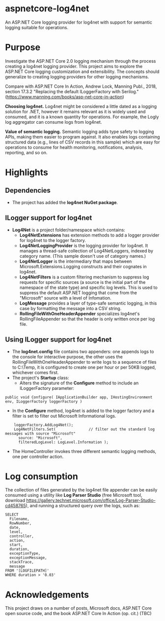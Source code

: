 # aspnetcore-log4net
An ASP.NET Core logging provider for log4net with support for semantic logging suitable for operations.

# Purpose
Investigate the ASP.NET Core 2.0 logging mechanism through the process creating a log4net logging provider. 
This project aims to explore the ASP.NET Core logging customization and extensibility.
The concepts should generalize to creating logging providers for other logging mechanisms.

Compare with ASP.NET Core In Action, Andrew Lock, Manning Publ., 2018, section 17.3.2 "Replacing the default ILoggerFactory with Serilog." (https://www.manning.com/books/asp-net-core-in-action)

**Choosing log4net.** 
Log4net might be considered a little dated as a logging solution for .NET, however it remains
relevant as it is widely used and consumed, and it is a known quantity for operations. 
For example, the Logly log aggregator can consume logs from log4net.

**Value of semantic logging.**
Semantic logging adds type safety to logging APIs, making them easier to program against.
It also enables logs containing structured data (e.g., lines of CSV records in this sample)
which are easy for operations to consume for health monitoring, notifications, analysis, reporting, and so on.

# Highlights
## Dependencies
* The project has added the **log4net NuGet package**.

## ILogger support for log4net
* **Log4Net** is a project folder/namespace which contains:
  * **Log4NetExtensions** has extension methods to add a logger provider for log4net to the logger factory.
  * **Log4NetLoggingProvider** is the logging provider for log4net.
It manages a thread-safe collection of Log4NetLoggers, indexed by category name.
(This sample doesn't use of category names.)
  * **Log4NetLogger** is the intermediary that maps between Microsoft.Extensions.Logging constructs
and their cognates in log4net.
  * **Log4NetFilters** is a custom filtering mechanism to suppress log requests for specific sources
  (a source is the initial part of the namespace of the state type) and specific log levels.
  This is used to suppress the default ASP.NET logging that come from the "Microsoft" source with a level of Infomation.
  * **LogMessage** provides a layer of type-safe semantic logging, in this case by formatting the message into a CSV string.
  * **RollingFileWithOneHeaderAppender** specializes log4net's RollingFileAppender so that the header 
  is only written once per log file.

## Using ILogger support for log4net
* The **log4net.config** file contains two appenders: one appends logs to the console for interactive purpose, the other uses the RollingFileWithOneHeaderAppender to write logs to a sequence of files to C:\Temp, it is configured to create one per hour or per 50KB logged, whichever comes first.
* The project's **Startup** class:
  * Alters the signature of the **Configure** method to include an ILoggerFactory parameter:
```
public void Configure( IApplicationBuilder app, IHostingEnvironment env, ILoggerFactory loggerFactory )
```    
  * In the **Configure** method, log4net is added to the logger factory and a filter is set to filter out Microsoft Informational logs.
```  
    loggerFactory.AddLog4Net();
    Log4NetFilters.Set(               // filter out the standard log messages with source "Microsoft"
      source: "Microsoft", 
      filteredLogLevel: LogLevel.Information );
```
* The HomeController invokes three different semantic logging methods, one per controller action.

# Log consumption
The collection of files generated by the log4net file appender can be easily consumed using a utility like **Log Parser Studio** (free Microsoft tool, download https://gallery.technet.microsoft.com/office/Log-Parser-Studio-cd458765), and running a structured query over the logs, such as:
```
SELECT 
  Filename,
  RowNumber, 
  date, 
  level, 
  controller, 
  action, 
  start, 
  duration, 
  exceptionType, 
  exceptionMessage, 
  stackTrace, 
  message
FROM '[LOGFILEPATH]'
WHERE duration > '0.03'
```

# Acknowledgements
This project draws on a number of posts, Microsoft docs, ASP.NET Core open source code, and the book ASP.NET Core In Action (op. cit.)
(TBC)
